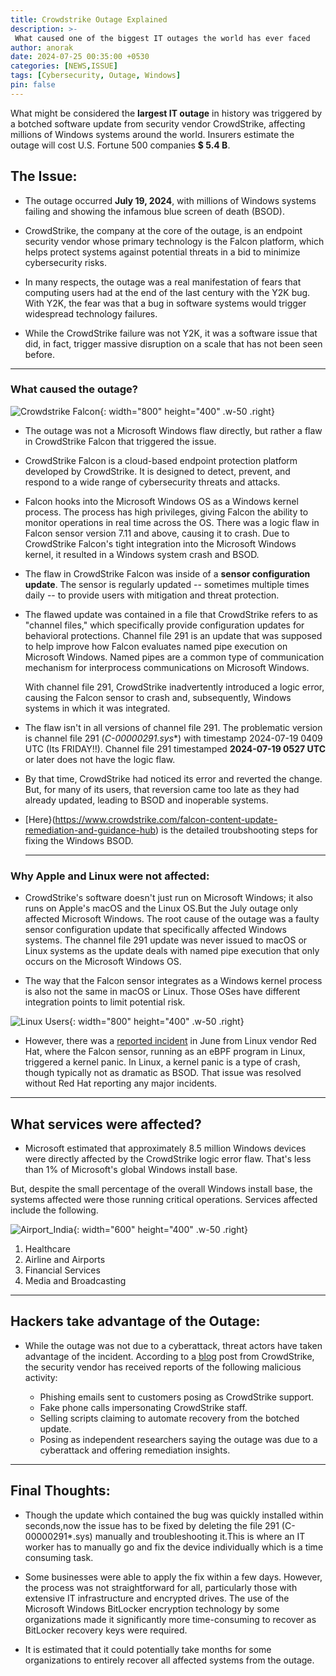 ```yaml
---
title: Crowdstrike Outage Explained
description: >-
 What caused one of the biggest IT outages the world has ever faced
author: anorak
date: 2024-07-25 00:35:00 +0530
categories: [NEWS,ISSUE]
tags: [Cybersecurity, Outage, Windows]
pin: false
---
```

What might be considered the **largest IT outage** in history was triggered by a botched software update from security vendor CrowdStrike, affecting millions of Windows systems around the world. Insurers estimate the outage will cost U.S. Fortune 500 companies  **$ 5.4 B**.

 
## The Issue:

- The outage occurred **July 19, 2024**, with millions of Windows systems failing and showing the infamous blue screen of death (BSOD).
- CrowdStrike, the company at the core of the outage, is an endpoint security vendor whose primary technology is the Falcon platform, which helps protect systems against potential threats in a bid to minimize cybersecurity risks.

- In many respects, the outage was a real manifestation of fears that computing users had at the end of the last century with the Y2K bug. With Y2K, the fear was that a bug in software systems would trigger widespread technology failures. 
- While the CrowdStrike failure was not Y2K, it was a software issue that did, in fact, trigger massive disruption on a scale that has not been seen before.
  
***

### What caused the outage?

![Crowdstrike Falcon](/assets/img/202407/crowdstrike.jpeg){: width="800" height="400" .w-50 .right}

- The outage was not a Microsoft Windows flaw directly, but rather a flaw in CrowdStrike Falcon that triggered the issue.
  
- CrowdStrike Falcon is a cloud-based endpoint protection platform developed by CrowdStrike. It is designed to detect, prevent, and respond to a wide range of cybersecurity threats and attacks.
  
- Falcon hooks into the Microsoft Windows OS as a Windows kernel process. The process has high privileges, giving Falcon the ability to monitor operations in real time across the OS.
  There was a logic flaw in Falcon sensor version 7.11 and above, causing it to crash.
  Due to CrowdStrike Falcon's tight integration into the Microsoft Windows kernel, it resulted in a Windows system crash and BSOD.
  
- The flaw in CrowdStrike Falcon was inside of a **sensor configuration update**. The sensor is regularly updated -- sometimes multiple times daily -- to provide users with mitigation and threat protection.
  
- The flawed update was contained in a file that CrowdStrike refers to as "channel files," which specifically provide configuration updates for behavioral protections. Channel file 291 is an update that was supposed to help improve how Falcon evaluates named pipe execution on Microsoft Windows. Named pipes are a common type of communication mechanism for interprocess communications on Microsoft Windows.
  
  With channel file 291, CrowdStrike inadvertently introduced a logic error, causing the Falcon sensor to crash and, subsequently, Windows systems in which it was integrated.

- The flaw isn't in all versions of channel file 291. The problematic version is channel file 291 (**C-00000291*.sys**) with timestamp 2024-07-19 0409 UTC (Its FRIDAY!!). Channel file 291 timestamped **2024-07-19 0527 UTC** or later does not have the logic flaw.
  
- By that time, CrowdStrike had noticed its error and reverted the change. But, for many of its users, that reversion came too late as they had already updated, leading to BSOD and inoperable systems.
  
- [Here}(https://www.crowdstrike.com/falcon-content-update-remediation-and-guidance-hub) is the detailed troubshooting steps for fixing the Windows BSOD.

  ***

### Why Apple and Linux were not affected:

- CrowdStrike's software doesn't just run on Microsoft Windows; it also runs on Apple's macOS and the Linux OS.But the July outage only affected Microsoft Windows. The root cause of the outage was a faulty sensor configuration update that specifically affected Windows systems. The channel file 291 update was never issued to macOS or Linux systems as the update deals with named pipe execution that only occurs on the Microsoft Windows OS.

- The way that the Falcon sensor integrates as a Windows kernel process is also not the same in macOS or Linux. Those OSes have different integration points to limit potential risk.

![Linux Users](/assets/img/202407/linux_meme.webp){: width="800" height="400" .w-50 .right}

- However, there was a [reported incident](https://access.redhat.com/solutions/7068083) in June from Linux vendor Red Hat, where the Falcon sensor, running as an eBPF program in Linux, triggered a kernel panic. In Linux, a kernel panic is a type of crash, though typically not as dramatic as BSOD. That issue was resolved without Red Hat reporting any major incidents.


***

## What services were affected?

- Microsoft estimated that approximately 8.5 million Windows devices were directly affected by the CrowdStrike logic error flaw. That's less than 1% of Microsoft's global Windows install base.

But, despite the small percentage of the overall Windows install base, the systems affected were those running critical operations. Services affected include the following.

![Airport_India](/assets/img/202407/crowdstrike_outage.webp){: width="600" height="400" .w-50 .right}

  1. Healthcare
  2. Airline and Airports
  3. Financial Services
  4. Media and Broadcasting


***

## Hackers take advantage of the Outage:
- While the outage was not due to a cyberattack, threat actors have taken advantage of the incident.
  According to a [blog](https://www.crowdstrike.com/blog/falcon-sensor-issue-use-to-target-crowdstrike-customers) post from CrowdStrike, the security vendor has received reports of the following malicious activity:

  - Phishing emails sent to customers posing as CrowdStrike support.
  - Fake phone calls impersonating CrowdStrike staff.
  - Selling scripts claiming to automate recovery from the botched update.
  - Posing as independent researchers saying the outage was due to a cyberattack and offering remediation insights.

***

## Final Thoughts:

- Though the update which contained the bug was quickly installed within seconds,now the issue has to be fixed by deleting the file 291 (C-00000291*.sys) manually and troubleshooting it.This is where an IT worker has to manually go and fix the device individually which is a time consuming task.
  
- Some businesses were able to apply the fix within a few days. However, the process was not straightforward for all, particularly those with extensive IT infrastructure and encrypted drives. The use of the Microsoft Windows BitLocker encryption technology by some organizations made it significantly more time-consuming to recover as BitLocker recovery keys were required.
  
- It is estimated that it could potentially take months for some organizations to entirely recover all affected systems from the outage.
 









